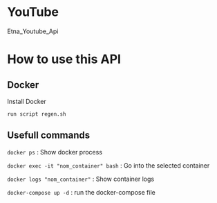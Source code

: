 # YouTube
Etna_Youtube_Api

# How to use this API
## Docker
Install Docker 
```
run script regen.sh
```
## Usefull commands
```docker ps``` : Show docker process

```docker exec -it "nom_container" bash``` : Go into the selected container

```docker logs "nom_container"``` : Show container logs

```docker-compose up -d``` : run the docker-compose file
